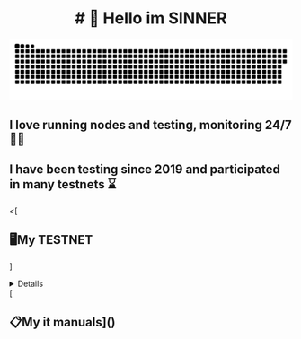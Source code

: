 <h1 align="center"># 👋 Hello im SINNER </h1>
</p>

<p align="center">
<img width="600" src="https://github.com/AntNodes/assets/blob/main/github-snake.svg" alt="snake"/>
</p>

## I love running nodes and testing, monitoring 24/7 👨‍💻

## I have been testing since 2019 and participated in many testnets ⌛

<[<h2>🖥My TESTNET</h2>]
<details align="left">
  </p>
   < "https://github.com/AntNodes/MY-TESTNET/blob/main/README.md">/> 
</details>
[<h2>📋My it manuals]()

</p>
